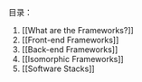 目录：
1. [[What are the Frameworks?]]
2. [[Front-end Frameworks]]
3. [[Back-end Frameworks]]
4. [[Isomorphic Frameworks]]
5. [[Software Stacks]]


